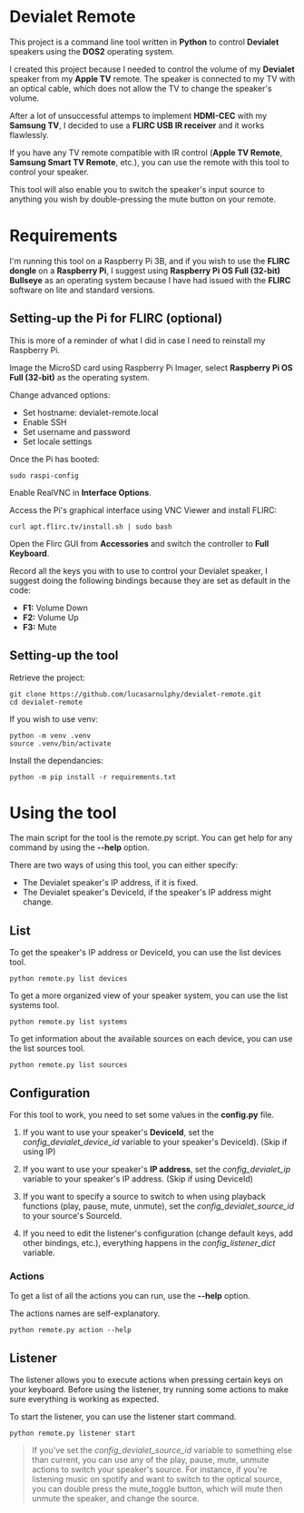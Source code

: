 # Devialet Remote
This project is a command line tool written in **Python** to control **Devialet** speakers using the **DOS2** operating system.

I created this project because I needed to control the volume of my **Devialet** speaker from my **Apple TV** remote. The speaker is connected to my TV with an optical cable, which does not allow the TV to change the speaker's volume.

After a lot of unsuccessful attemps to implement **HDMI-CEC** with my **Samsung TV**, I decided to use a **FLIRC USB IR receiver** and it works flawlessly.

If you have any TV remote compatible with IR control (**Apple TV Remote**, **Samsung Smart TV Remote**, etc.), you can use the remote with this tool to control your speaker.

This tool will also enable you to switch the speaker's input source to anything you wish by double-pressing the mute button on your remote.

# Requirements

I'm running this tool on a Raspberry Pi 3B, and if you wish to use the **FLIRC dongle** on a **Raspberry Pi**, I suggest using **Raspberry Pi OS Full (32-bit) Bullseye** as an operating system because I have had issued with the **FLIRC** software on lite and standard versions.

## Setting-up the Pi for FLIRC (optional)

This is more of a reminder of what I did in case I need to reinstall my Raspberry Pi.

Image the MicroSD card using Raspberry Pi Imager, select **Raspberry Pi OS Full (32-bit)** as the operating system.

Change advanced options:
- Set hostname: devialet-remote.local
- Enable SSH
- Set username and password
- Set locale settings

Once the Pi has booted:

```console
sudo raspi-config
```

Enable RealVNC in **Interface Options**.

Access the Pi's graphical interface using VNC Viewer and install FLIRC:

```console
curl apt.flirc.tv/install.sh | sudo bash 
```

Open the Flirc GUI from **Accessories** and switch the controller to **Full Keyboard**.

Record all the keys you with to use to control your Devialet speaker, I suggest doing the following bindings because they are set as default in the code:

- **F1:** Volume Down
- **F2:** Volume Up
- **F3:** Mute

## Setting-up the tool

Retrieve the project:

```console
git clone https://github.com/lucasarnulphy/devialet-remote.git
cd devialet-remote
```

If you wish to use venv:

```console
python -m venv .venv
source .venv/bin/activate
```

Install the dependancies:

```console
python -m pip install -r requirements.txt
```

# Using the tool

The main script for the tool is the remote.py script. You can get help for any command by using the **--help** option.

There are two ways of using this tool, you can either specify:

- The Devialet speaker's IP address, if it is fixed.
- The Devialet speaker's DeviceId, if the speaker's IP address might change.

## List

To get the speaker's IP address or DeviceId, you can use the list devices tool.

```console
python remote.py list devices
```

To get a more organized view of your speaker system, you can use the list systems tool.

```console
python remote.py list systems
```

To get information about the available sources on each device, you can use the list sources tool.

```console
python remote.py list sources
```

## Configuration

For this tool to work, you need to set some values in the **config.py** file.

1. If you want to use your speaker's **DeviceId**, set the *config_devialet_device_id* variable to your speaker's DeviceId). (Skip if using IP)

2. If you want to use your speaker's **IP address**, set the *config_devialet_ip* variable to your speaker's IP address. (Skip if using DeviceId)

3. If you want to specify a source to switch to when using playback functions (play, pause, mute, unmute), set the *config_devialet_source_id* to your source's SourceId.

4. If you need to edit the listener's configuration (change default keys, add other bindings, etc.), everything happens in the *config_listener_dict* variable.

### Actions

To get a list of all the actions you can run, use the **--help** option.

The actions names are self-explanatory.

```console
python remote.py action --help
```

## Listener

The listener allows you to execute actions when pressing certain keys on your keyboard. Before using the listener, try running some actions to make sure everything is working as expected.

To start the listener, you can use the listener start command.

```console
python remote.py listener start
```

> If you've set the *config_devialet_source_id* variable to something else than current, you can use any of the play, pause, mute, unmute actions to switch your speaker's source. For instance, if you're listening music on spotify and want to switch to the optical source, you can double press the mute_toggle button, which will mute then unmute the speaker, and change the source.